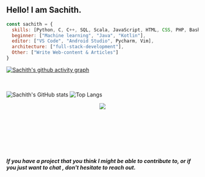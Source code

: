 ## Hello! I am Sachith.



```javascript
const sachith = {
  skills: [Python, C, C++, SQL, Scala, JavaScript, HTML, CSS, PHP, Bash],
  beginner: ["Machine learning", "Java", "Kotlin"],
  editor: ["VS Code", "Android Studio", Pycharm, Vim],
  architecture: ["full-stack-development"], 
  Other: ["Write Web-content & Articles"]
}
```
[![Sachith's github activity graph](https://github-readme-activity-graph.vercel.app/graph?username=sachithdh&theme=react-dark)](https://github.com/sachithdh/github-readme-activity-graph)

<br><br>
![Sachith's GitHub stats](https://github-readme-stats.vercel.app/api?username=sachithdh&show_icons=true&rank_icon=github&theme=transparent&hide=contribs,issues&count_private=true&hide_border=true) ![Top Langs](https://github-readme-stats.vercel.app/api/top-langs/?username=sachithdh&layout=compact&theme=transparent&bg_color=00000000)
<br><be>

<center> <img src="https://komarev.com/ghpvc/?username=sachithdh&&style=flat-square" align="center" /> </center>
<!--
[![An image of @sacheex's Holopin badges, which is a link to view their full Holopin profile](https://holopin.me/sacheex)](https://holopin.io/@sacheex)
-->


<br><br><br/>


<!--
<img src="https://github.com/sachith-d/sachith-d/blob/main/Images/happy-spaceman.gif" width="120px" align="right" style="margin-left:500px;">
-->




<br/><br/>

<b><i>If you have a project that you think I might be able to contribute to, or if you just want to chat , don't hesitate to reach out.</i></b>
<!--
![Header](https://raw.githubusercontent.com/sachithdh/sachithdh/main/Images/header_.png)
-->

